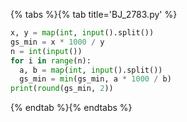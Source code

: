 {% tabs %}{% tab title='BJ_2783.py' %}

```py
x, y = map(int, input().split())
gs_min = x * 1000 / y
n = int(input())
for i in range(n):
  a, b = map(int, input().split())
  gs_min = min(gs_min, a * 1000 / b)
print(round(gs_min, 2))
```

{% endtab %}{% endtabs %}
